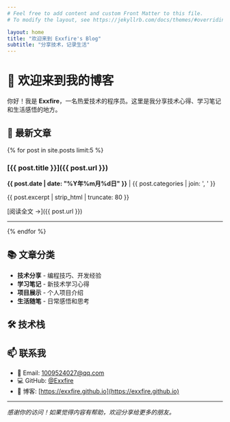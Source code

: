 ```yaml
---
# Feel free to add content and custom Front Matter to this file.
# To modify the layout, see https://jekyllrb.com/docs/themes/#overriding-theme-defaults

layout: home
title: "欢迎来到 Exxfire's Blog"
subtitle: "分享技术，记录生活"
---
```


# 👋 欢迎来到我的博客

你好！我是 **Exxfire**，一名热爱技术的程序员。这里是我分享技术心得、学习笔记和生活感悟的地方。

## 🚀 最新文章

{% for post in site.posts limit:5 %}
### [{{ post.title }}]({{ post.url }})
**{{ post.date | date: "%Y年%m月%d日" }}** | {{ post.categories | join: ', ' }}

{{ post.excerpt | strip_html | truncate: 80 }}

[阅读全文 →]({{ post.url }})

---
{% endfor %}

## 📚 文章分类

- **技术分享** - 编程技巧、开发经验
- **学习笔记** - 新技术学习心得
- **项目展示** - 个人项目介绍
- **生活随笔** - 日常感悟和思考

## 🛠️ 技术栈



<!-- - **前端**: HTML5, CSS3, JavaScript, React, Vue.js
- **后端**: Node.js, Python, Java, Go
- **数据库**: MySQL, MongoDB, Redis
- **云服务**: AWS, Azure, 阿里云
- **工具**: Git, Docker, Kubernetes -->

## 📫 联系我

- 📧 Email: [1009524027@qq.com](mailto:1009524027@qq.com)
- 💻 GitHub: [@Exxfire](https://github.com/Exxfire)
- 🔗 博客: [https://exxfire.github.io](https://exxfire.github.io)

<!-- ## 📡 订阅更新

想要及时获取最新文章？可以通过以下方式订阅：

- [RSS订阅](/feed.xml)
- [邮件订阅](mailto:1009524027@qq.com?subject=订阅博客更新) -->

---

*感谢你的访问！如果觉得内容有帮助，欢迎分享给更多的朋友。*
